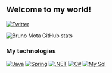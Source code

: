 ## Welcome to my world! 

[![Twitter](https://img.shields.io/badge/Twitter-1DA1F2?style=for-the-badge&logo=twitter&logoColor=white)](https://twitter.com/obrunoogg)





![Bruno Mota GitHub stats](https://github-readme-stats.vercel.app/api?username=bruno-motta&show_icons=true&theme=radical)

### My technologies
[![Java](https://img.shields.io/badge/Java-ED8B00?style=for-the-badge&logo=openjdk&logoColor=white)]()
[![Spring](https://img.shields.io/badge/Spring-6DB33F?style=for-the-badge&logo=spring&logoColor=white)]()
[![.NET](https://img.shields.io/badge/.NET-5C2D91?style=for-the-badge&logo=.net&logoColor=white)]()
[![C#](https://img.shields.io/badge/C%23-239120?style=for-the-badge&logo=c-sharp&logoColor=white)]()
[![My Sql](https://img.shields.io/badge/MySQL-00000F?style=for-the-badge&logo=mysql&logoColor=white)]()
